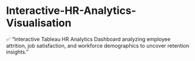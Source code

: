 # Interactive-HR-Analytics-Visualisation
 ✅  “Interactive Tableau HR Analytics Dashboard analyzing employee attrition, job satisfaction, and workforce demographics to uncover retention insights.”

